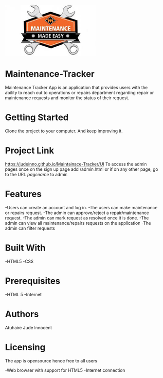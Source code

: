 ![app logo](./UI/logo.jpg)
# Maintenance-Tracker

Maintenance Tracker App is an application that provides users with the ability to reach out to operations or repairs department regarding repair or maintenance requests and monitor the status of their request.

# Getting Started

Clone the project to your computer. And keep improving it.

# Project Link

https://judeinno.github.io/Maintainace-Tracker/UI 
To access the admin pages once on the sign up page add /admin.html or if on any other page, go to the URL *pagename* to admin

# Features

-Users can create an account and log in.
-The users can make maintenance or repairs request.
-The admin can approve/reject a repair/maintenance request.
-The admin can mark request as resolved once it is done.
-The admin can view all maintenance/repairs requests on the application
-The admin can filter requests

# Built With

-HTML5
-CSS

# Prerequisites

-HTML 5
-Internet

# Authors

Atuhaire Jude Innocent

# Licensing

The app is opensource hence free to all users

-Web browser with support for HTML5
-Internet connection


